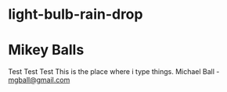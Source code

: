 # light-bulb-rain-drop
# Mikey Balls
Test Test Test
This is the place where i type things.
Michael Ball - mgball@gmail.com

